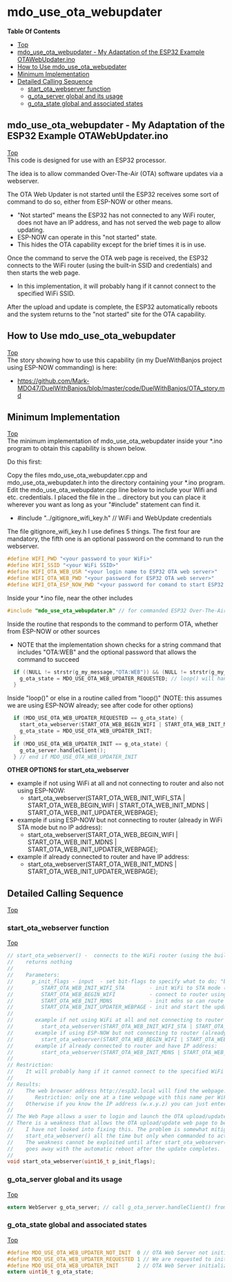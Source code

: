 # mdo_use_ota_webupdater

**Table Of Contents**
* [Top](#mdo_use_ota_webupdater "Top")
* [mdo_use_ota_webupdater - My Adaptation of the ESP32 Example OTAWebUpdater.ino](#mdo_use_ota_webupdater-\--my-adaptation-of-the-esp32-example-otawebupdaterino "mdo_use_ota_webupdater - My Adaptation of the ESP32 Example OTAWebUpdater.ino")
* [How to Use mdo_use_ota_webupdater](#how-to-use-mdo_use_ota_webupdater "How to Use mdo_use_ota_webupdater")
* [Minimum Implementation](#minimum-implementation "Minimum Implementation")
* [Detailed Calling Sequence](#detailed-calling-sequence "Detailed Calling Sequence")
  * [start_ota_webserver function](#start_ota_webserver-function "start_ota_webserver function")
  * [g_ota_server global and its usage](#g_ota_server-global-and-its-usage "g_ota_server global and its usage")
  * [g_ota_state global and associated states](#g_ota_state-global-and-associated-states "g_ota_state global and associated states")

## mdo_use_ota_webupdater - My Adaptation of the ESP32 Example OTAWebUpdater.ino
[Top](#mdo_use_ota_webupdater "Top")<br>
This code is designed for use with an ESP32 processor.

The idea is to allow commanded Over-The-Air (OTA) software updates via a webserver.

The OTA Web Updater is not started until the ESP32 receives some sort of command to do so,
either from ESP-NOW or other means.
- "Not started" means the ESP32 has not connected to any WiFi router, does not have an IP address, and has not served the web page to allow updating.
- ESP-NOW can operate in this "not started" state.
- This hides the OTA capability except for the brief times it is in use.

Once the command to serve the OTA web page is received, the ESP32 connects to the WiFi router (using the built-in SSID and credentials) and then starts the web page.
- In this implementation, it will probably hang if it cannot connect to the specified WiFi SSID.

After the upload and update is complete, the ESP32 automatically reboots and the system returns to the "not started" site for the OTA capability.

## How to Use mdo_use_ota_webupdater
[Top](#mdo_use_ota_webupdater "Top")<br>
The story showing how to use this capability (in my DuelWithBanjos project using ESP-NOW commanding) is here:
- https://github.com/Mark-MDO47/DuelWithBanjos/blob/master/code/DuelWithBanjos/OTA_story.md

## Minimum Implementation
[Top](#mdo_use_ota_webupdater "Top")<br>
The minimum implementation of mdo_use_ota_webupdater inside your *.ino program to obtain this capability is shown below.

Do this first:<br>

Copy the files mdo_use_ota_webupdater.cpp and mdo_use_ota_webupdater.h
   into the directory  containing your *.ino program.
Edit the mdo_use_ota_webupdater.cpp line below to include your Wifi and etc. credentials. I placed the file in the .. directory but you can place it wherever you want as long as your "#include" statement can find it.
- #include "../gitignore_wifi_key.h" // WiFi and WebUpdate credentials

The file gitignore_wifi_key.h I use defines 5 things. The first four are mandatory, the fifth one is an optional password on the command to run the webserver.
```C
#define WIFI_PWD "<your password to your WiFi>"
#define WIFI_SSID "<your WiFi SSID>"
#define WIFI_OTA_WEB_USR "<your login name to ESP32 OTA web server>"
#define WIFI_OTA_WEB_PWD "<your password for ESP32 OTA web server>"
#define WIFI_OTA_ESP_NOW_PWD "<your password for comand to start ESP32 OTA web server>"
```

Inside your *.ino file, near the other includes<br>
```C
#include "mdo_use_ota_webupdater.h" // for commanded ESP32 Over-The-Air (OTA) software updates via a webserver
```

Inside the routine that responds to the command to perform OTA, whether from ESP-NOW or other sources
- NOTE that the implementation shown checks for a string command that includes "OTA:WEB" and the optional password that allows the command to succeed
```C
  if ((NULL != strstr(g_my_message,"OTA:WEB")) && (NULL != strstr(g_my_message,WIFI_OTA_ESP_NOW_PWD))) {
    g_ota_state = MDO_USE_OTA_WEB_UPDATER_REQUESTED; // loop() will handle it without getting multi-tasking issues
  }
```

Inside "loop()" or else in a routine called from "loop()" (NOTE: this assumes we are using ESP-NOW already; see after code for other options)<br>
```C
  if (MDO_USE_OTA_WEB_UPDATER_REQUESTED == g_ota_state) {
    start_ota_webserver(START_OTA_WEB_BEGIN_WIFI | START_OTA_WEB_INIT_MDNS | START_OTA_WEB_INIT_UPDATER_WEBPAGE);
    g_ota_state = MDO_USE_OTA_WEB_UPDATER_INIT;
  }
  if (MDO_USE_OTA_WEB_UPDATER_INIT == g_ota_state) {
    g_ota_server.handleClient();
  } // end if MDO_USE_OTA_WEB_UPDATER_INIT
```

**OTHER OPTIONS for start_ota_webserver**
- example if not using WiFi at all and not connecting to router and also not using ESP-NOW:
  - start_ota_webserver(START_OTA_WEB_INIT_WIFI_STA | START_OTA_WEB_BEGIN_WIFI | START_OTA_WEB_INIT_MDNS | START_OTA_WEB_INIT_UPDATER_WEBPAGE);
- example if using ESP-NOW but not connecting to router (already in WiFi STA mode but no IP address):
  - start_ota_webserver(START_OTA_WEB_BEGIN_WIFI | START_OTA_WEB_INIT_MDNS | START_OTA_WEB_INIT_UPDATER_WEBPAGE);
- example if already connected to router and have IP address:
  - start_ota_webserver(START_OTA_WEB_INIT_MDNS | START_OTA_WEB_INIT_UPDATER_WEBPAGE);

## Detailed Calling Sequence
[Top](#mdo_use_ota_webupdater "Top")<br>

### start_ota_webserver function
[Top](#mdo_use_ota_webupdater "Top")<br>
```C
// start_ota_webserver() -  connects to the WiFi router (using the built-in SSID and credentials) and then starts the web page.
//    returns nothing
//
//    Parameters:
//      p_init_flags - input  - set bit-flags to specify what to do; "bitwise-OR" them together
//         START_OTA_WEB_INIT_WIFI_STA        - init WiFi to STA mode (do not set if already init ESP-NOW)
//         START_OTA_WEB_BEGIN_WIFI           - connect to router using known SSID and Password and get IP address
//         START_OTA_WEB_INIT_MDNS            - init mdns so can route http://esp32.local to the ESP32
//         START_OTA_WEB_INIT_UPDATER_WEBPAGE - init and start the updater webpage
//
//       example if not using WiFi at all and not connecting to router and also not using ESP-NOW:
//         start_ota_webserver(START_OTA_WEB_INIT_WIFI_STA | START_OTA_WEB_BEGIN_WIFI | START_OTA_WEB_INIT_MDNS | START_OTA_WEB_INIT_UPDATER_WEBPAGE);
//       example if using ESP-NOW but not connecting to router (already in WiFi STA mode but no IP address):
//         start_ota_webserver(START_OTA_WEB_BEGIN_WIFI | START_OTA_WEB_INIT_MDNS | START_OTA_WEB_INIT_UPDATER_WEBPAGE);
//       example if already connected to router and have IP address:
//         start_ota_webserver(START_OTA_WEB_INIT_MDNS | START_OTA_WEB_INIT_UPDATER_WEBPAGE);
//
// Restriction:
//    It will probably hang if it cannot connect to the specified WiFi SSID.
//
// Results:
//    The web browser address http://esp32.local will find the webpage.
//       Restriction: only one at a time webpage with this name per WiFi router SSID
//    Otherwise if you know the IP address (w.x.y.z) you can just enter http://w.x.y.z in the browser
//
// The Web Page allows a user to login and launch the OTA upload/update page.
// There is a weakness that allows the OTA upload/update web page to be entered without loging in.
//    I have not looked into fixing this. The problem is somewhat mitigated by not calling
//    start_ota_webserver() all the time but only when commanded to actually do an update.
//    The weakness cannot be exploited until after start_ota_webserver() is called, and also
//    goes away with the automatic reboot after the update completes.
//
void start_ota_webserver(uint16_t p_init_flags);
```

### g_ota_server global and its usage
[Top](#mdo_use_ota_webupdater "Top")<br>
```C
extern WebServer g_ota_server; // call g_ota_server.handleClient() from loop() periodically once MDO_USE_OTA_WEB_UPDATER_INIT
```

### g_ota_state global and associated states
[Top](#mdo_use_ota_webupdater "Top")<br>
```C
#define MDO_USE_OTA_WEB_UPDATER_NOT_INIT  0 // OTA Web Server not initialized/started
#define MDO_USE_OTA_WEB_UPDATER_REQUESTED 1 // We are requested to initialize/start OTA Web Server from loop()
#define MDO_USE_OTA_WEB_UPDATER_INIT      2 // OTA Web Server initialized/started; periodically call g_ota_server.handleClient()
extern uint16_t g_ota_state;
```
